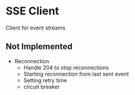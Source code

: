 # SSE Client

Client for event streams


## Not Implemented

- Reconnection
  - Handle 204 to stop reconnections
  - Starting reconnection from last sent event
  - Setting retry time
  - circuit breaker

